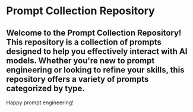 # Prompt Collection Repository

Welcome to the **Prompt Collection Repository**! This repository is a collection of prompts designed to help you effectively interact with AI models. Whether you're new to prompt engineering or looking to refine your skills, this repository offers a variety of prompts categorized by type.
---

Happy prompt engineering!
